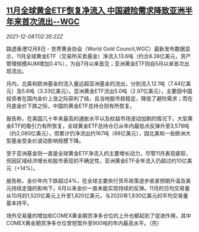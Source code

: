 <!--1638975663000-->
[11月全球黄金ETF恢复净流入 中国避险需求降致亚洲半年来首次流出--WGC](https://cn.reuters.com/article/nov-gold-etf-capital-flows-1208-wedn-idCNKBS2IN068)
------

<div><i>2021-12-08T02:35:22Z</i></div><p>路透香港12月8日 - 世界黄金协会（World Gold Council,WGC）最新发布数据显示，11月全球黄金ETF（交易所买卖基金）净流入13.6吨（约合8.38亿美元，资产管理规模AUM增加0.4%），为自7月以来首见；亚洲黄金ETF则自5月以来首次出现流出。</p><p>月内，北美和欧洲基金的流入量远超亚洲基金的流出，分别流入12.1吨（7.44亿美元）及5.6吨（3.33亿美元）。亚洲黄金ETF流出5.0吨（2.97亿美元），主要因中国投资者在国内金价上涨之际获利了结，且当地股市趋稳定，降低了避险需求；而在月底金价下跌之际，中国的黄金ETF总持仓则有所恢复。</p><p>报告称，在美国几十年来最高的通胀水平以及权益市场波动加剧的情况下，大型黄金ETF的吸引力有所恢复，全球黄金ETF总持仓已从年内最低点反弹升至3,578吨（约2,080亿美元），但累计仍净流出约167吨（88亿美元），因北美和一些欧洲大型基金受金价波动影响规模下降。</p><p>至于亚洲基金则一直是全球黄金ETF净流入的主要增长动力，尽管11月表现疲软，但因区域经济增长和股市表现的不确定性，亚洲黄金ETF全年流入仍超过约10亿美元（+14%）。</p><p>报告称，金价年内下跌超过4%，在全球主要央行货币政策逐步收紧预期升温及美元持续走强的影响下，6月以来金价一直未能实现持续的反弹。11月的日均交易量从10月的1,520亿美元上升至1,820亿美元，与2020年1,830亿美元的平均交易量基本持平。</p><p>场外交易量的增加和COMEX黄金期货净多仓位的上升也都起到了促进作用，其中COMEX黄金期货净多仓位曾短暂升至900吨的年内最高水平。（完）</p>
